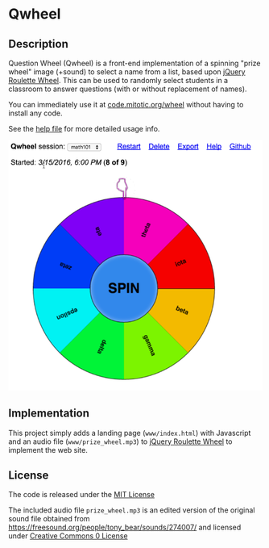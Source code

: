 # Qwheel

## Description

Question Wheel (Qwheel) is a front-end implementation of a spinning
"prize wheel" image (+sound) to select a name from a list, based upon
[jQuery Roulette Wheel](https://github.com/JavoByte/rouletteWheel).
This can be used to randomly select students in a classroom to answer
questions (with or without replacement of names).

You can immediately use it at [code.mitotic.org/wheel](http://code.mitotic.org/wheel/)
without having to install any code. 

See the [help file](http://code.mitotic.org/wheel/help.html)
for more detailed usage info.

![Alt text](www/img/screenshot.png?raw=true "Wheel")

## Implementation

This project simply adds a landing page (``www/index.html``) with Javascript
and an audio file (``www/prize_wheel.mp3``) to
[jQuery Roulette Wheel](https://github.com/JavoByte/rouletteWheel) to
implement the web site.

## License

The code is released under the [MIT License](http://opensource.org/licenses/MIT)

The included audio file `prize_wheel.mp3` is an edited version of the
original sound file obtained from
https://freesound.org/people/tony_bear/sounds/274007/ and licensed
under [Creative Commons 0 License](http://creativecommons.org/publicdomain/zero/1.0/)

